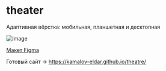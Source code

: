 # theater

Адаптивная вёрстка: мобильная, планшетная и десктопная

![image](https://github.com/kamalov-eldar/CatEnergy/blob/main/img/DemoCatEnergy.gif)

[Макет Figma](https://www.figma.com/file/rT0dju9hrPmvVNC9EC9GGB/Templates-%2315.-More-on-Figma.info?node-id=0%3A1)

Готовый сайт -> https://kamalov-eldar.github.io/theatre/

